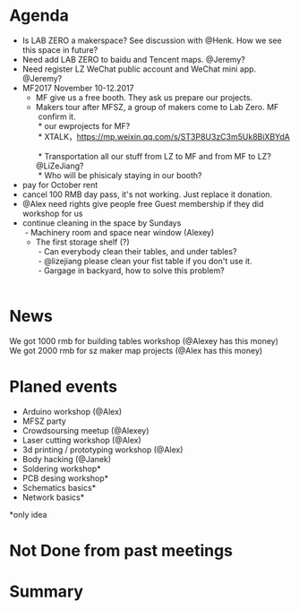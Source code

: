 # Agenda

- Is LAB ZERO a makerspace? See discussion with @Henk. How we see this space in future?
- Need add LAB ZERO to baidu and Tencent maps. @Jeremy?  
- Need register LZ WeChat public account and WeChat mini app. @Jeremy? 
- MF2017 November 10-12.2017     
  * MF give us a free booth. They ask us prepare our projects.     
  * Makers tour after MFSZ, a group of makers come to Lab Zero. MF  confirm it.    
  * our ewprojects for MF?        
  * XTALK，https://mp.weixin.qq.com/s/ST3P8U3zC3m5Uk8BiXBYdA      
  * Transportation all our stuff from LZ to MF and from MF to LZ? @LiZeJiang?     
  * Who will be phisicaly staying in our booth?       
- pay for October rent   
- cancel 100 RMB day pass, it's not working. Just replace it donation.
- @Alex need rights give people free Guest membership if they did workshop for us
- continue cleaning in the space by Sundays    
  - Machinery room and space near window (Alexey)   
  - The first storage shelf (?)   
  - Can everybody clean their tables, and under tables?   
  - @lizejiang please clean your fist table if you don't use it.   
  - Gargage in backyard, how to solve this problem?   
  
# News

We got 1000 rmb for building tables workshop (@Alexey has this money)   
We got 2000 rmb for sz maker map projects (@Alex has this money)   

# Planed events

- Arduino workshop (@Alex)  
- MFSZ party  
- Crowdsoursing meetup (@Alexey)  
- Laser cutting workshop (@Alex)  
- 3d printing / prototyping workshop (@Alex)  
- Body hacking (@Janek) 
- Soldering workshop*  
- PCB desing workshop*  
- Schematics basics*  
- Network basics*   

*only idea

# Not Done from past meetings  



# Summary
 
